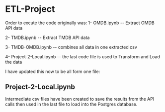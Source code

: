# ETL-Project

Order to excute the code originally was:
1- OMDB.ipynb -- Extract OMDB API data

2- TMDB.ipynb  -- Extract TMDB API data

3- TMDB-OMDB.ipynb  -- combines all data in one extracted csv

4- Project-2-Local.ipynb -- the last code file is used to Transform and Load the data


I have updated this now to be all form one file:

## Project-2-Local.ipynb


Intermediate csv files have been created to save the results from the API calls then used in the last file to load into the Postgres database.
